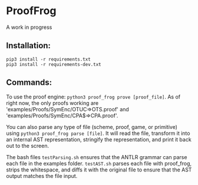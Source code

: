 # ProofFrog
A work in progress

## Installation:

```
pip3 install -r requirements.txt
pip3 install -r requirements-dev.txt
```

## Commands:

To use the proof engine: `python3 proof_frog prove [proof_file]`. As of right now, the only proofs working are 'examples/Proofs/SymEnc/OTUC=>OTS.proof' and 'examples/Proofs/SymEnc/CPA$=>CPA.proof'.

You can also parse any type of file (scheme, proof, game, or primitive) using `python3 proof_frog parse [file]`. It will read the file, transform it into an internal AST representation, stringify the representation, and print it back out to the screen.

The bash files `testParsing.sh` ensures that the ANTLR grammar can parse each file in the examples folder. `testAST.sh` parses each file with proof_frog, strips the whitespace, and diffs it with the original file to ensure that the AST output matches the file input.
